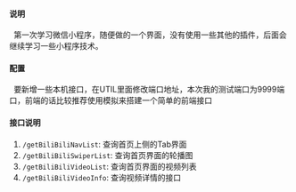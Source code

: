 #### 说明
&nbsp;&nbsp;第一次学习微信小程序，随便做的一个界面，没有使用一些其他的插件，后面会继续学习一些小程序技术。
#### 配置
&nbsp;&nbsp;要新增一些本机接口，在UTIL里面修改端口地址，本次我的测试端口为9999端口，前端的话比较推荐使用模拟来搭建一个简单的前端接口
#### 接口说明
1. `/getBiliBiliNavList`: 查询首页上侧的Tab界面
2. `/getBiliBiliSwiperList`: 查询首页界面的轮播图
3. `/getBiliBiliVideoList`: 查询首页界面的视频列表
4. `/getBiliBiliVideoInfo`: 查询视频详情的接口
